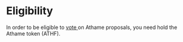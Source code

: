 # Eligibility

In order to be eligible to [vote ](https://vote.athame.finance/#/)on Athame proposals, you need hold the Athame token (ATHF).
